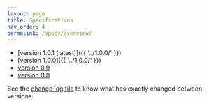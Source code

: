 ```yaml
---
layout: page
title: Specifications
nav_order: 4
permalink: /specs/overview/
---
```



- [version 1.0.1 (latest)]({{ '../1.0.0/' }})
- [version 1.0.0]({{ '../1.0.0/' }})
- [version 0.9](https://github.com/tudelft3d/cityjson/blob/0.9/docs/specs.rst)
- [version 0.8](https://github.com/tudelft3d/cityjson/blob/0.8/docs/specs.rst)

<i class="fas fa-external-link-alt"></i> See the [change log file](https://github.com/tudelft3d/cityjson/blob/master/changelog.md) to know what has exactly changed between versions.
